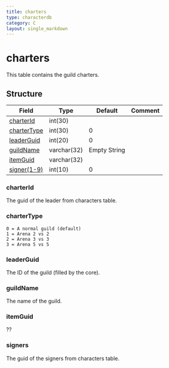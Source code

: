 ```yaml
---
title: charters
type: characterdb
category: C
layout: single_markdown
---
```


# charters
This table contains the guild charters.

## Structure

Field                       | Type        | Default                 | Comment
--------------------------- | ----------- | ----------------------- | -------
[charterId](#charterId)     | int(30)     |                         |        
[charterType](#charterType) | int(30)     | 0                       |        
[leaderGuid](#leaderGuid)   | int(20)     | 0                       |        
[guildName](#guildName)     | varchar(32) | Empty String            |        
[itemGuid](#itemGuid)       | varchar(32) |                         |        
[signer(1-9)](#signers)     | int(10)     | 0                       |        

### charterId

The guid of the leader from characters table.

### charterType

    0 = A normal guild (default)
    1 = Arena 2 vs 2
    2 = Arena 3 vs 3
    3 = Arena 5 vs 5

### leaderGuid

The ID of the guild (filled by the core).

### guildName

The name of the guild.

### itemGuid

??

### signers

The guid of the signers from characters table.